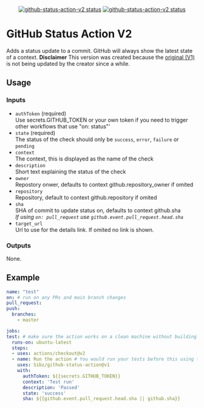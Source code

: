 <p align="center">
  <a href="https://github.com/GuiBranco/github-status-action-v2"><img alt="github-status-action-v2 status" 
  src="https://github.com/GuiBranco/github-status-action-v2/workflows/test/badge.svg"></a>
  <a href="https://github.com/GuiBranco/github-status-action-v2"><img alt="github-status-action-v2 status" src="https://github.com/GuiBranco/github-status-action-v2/workflows/build/badge.svg"></a>
</p>

# GitHub Status Action V2

Adds a status update to a commit. GitHub will always show the latest state of a context.
**Disclaimer** This version was created because the [original (V1)](https://github.com/Sibz/github-status-action) is not being updated by the creator since a while.
 
## Usage

### Inputs

 * `authToken` (required)  
 Use secrets.GITHUB_TOKEN or your own token if you need to trigger other workflows that use "on: status"'
 * `state` (required)  
 The status of the check should only be `success`, `error`, `failure` or `pending`
 * `context`  
 The context, this is displayed as the name of the check
 * `description`  
 Short text explaining the status of the check
 * `owner`  
 Repostory onwer, defaults to context github.repository_owner if omited
 * `repository`  
 Repository, default to context github.repository if omited
 * `sha`  
 SHA of commit to update status on, defaults to context github.sha  
 *If using `on: pull_request` use `github.event.pull_request.head.sha`*
 * `target_url`  
 Url to use for the details link. If omited no link is shown.
  
  ### Outputs
  None.

  ## Example
  ```yml
name: "test"
on: # run on any PRs and main branch changes
  pull_request:
  push:
    branches:
      - master

  jobs:
  test: # make sure the action works on a clean machine without building
    runs-on: ubuntu-latest
    steps:
    - uses: actions/checkout@v2
    - name: Run the action # You would run your tests before this using the output to set state/desc
      uses: Sibz/github-status-action@v1
      with: 
        authToken: ${{secrets.GITHUB_TOKEN}}
        context: 'Test run'
        description: 'Passed'
        state: 'success'
        sha: ${{github.event.pull_request.head.sha || github.sha}}
```
